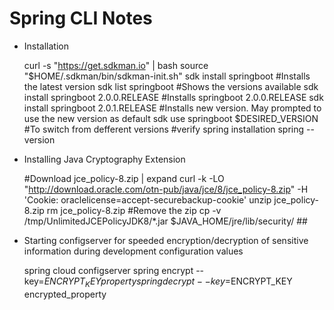 # Spring CLI Notes

 - Installation
 	
 	curl -s "https://get.sdkman.io" | bash
 	source "$HOME/.sdkman/bin/sdkman-init.sh"
 	sdk install springboot 					#Installs the latest version
 	sdk list springboot						#Shows the versions available
 	sdk install springboot 2.0.0.RELEASE 	#Installs springboot 2.0.0.RELEASE
 	sdk install springboot 2.0.1.RELEASE 	#Installs new version. May prompted to use the new version as default
 	sdk use springboot $DESIRED_VERSION		#To switch from defferent versions
 	#verify spring installation spring --version

 - Installing Java Cryptography Extension

 	#Download jce_policy-8.zip | expand
 	curl -k -LO "http://download.oracle.com/otn-pub/java/jce/8/jce_policy-8.zip" -H 'Cookie: oraclelicense=accept-securebackup-cookie' 
    unzip jce_policy-8.zip
    rm jce_policy-8.zip 					#Remove the zip
    cp -v /tmp/UnlimitedJCEPolicyJDK8/*.jar $JAVA_HOME/jre/lib/security/ ##
 - Starting configserver for speeded encryption/decryption of sensitive information during development configuration values

 	spring cloud configserver
 	spring encrypt --key=$ENCRYPT_KEY property
 	spring decrypt --key=$ENCRYPT_KEY encrypted_property
